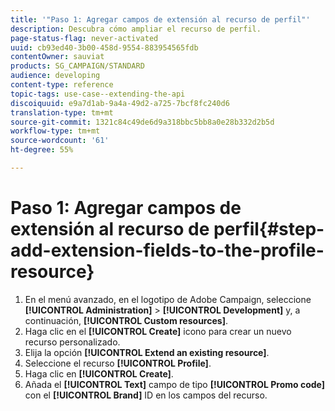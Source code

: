 ```yaml
---
title: '"Paso 1: Agregar campos de extensión al recurso de perfil"'
description: Descubra cómo ampliar el recurso de perfil.
page-status-flag: never-activated
uuid: cb93ed40-3b00-458d-9554-883954565fdb
contentOwner: sauviat
products: SG_CAMPAIGN/STANDARD
audience: developing
content-type: reference
topic-tags: use-case--extending-the-api
discoiquuid: e9a7d1ab-9a4a-49d2-a725-7bcf8fc240d6
translation-type: tm+mt
source-git-commit: 1321c84c49de6d9a318bbc5bb8a0e28b332d2b5d
workflow-type: tm+mt
source-wordcount: '61'
ht-degree: 55%

---
```



# Paso 1: Agregar campos de extensión al recurso de perfil{#step-add-extension-fields-to-the-profile-resource}

1. En el menú avanzado, en el logotipo de Adobe Campaign, seleccione **[!UICONTROL Administration]** > **[!UICONTROL Development]** y, a continuación, **[!UICONTROL Custom resources]**.
1. Haga clic en el **[!UICONTROL Create]** icono para crear un nuevo recurso personalizado.
1. Elija la opción **[!UICONTROL Extend an existing resource]**.
1. Seleccione el recurso **[!UICONTROL Profile]**.
1. Haga clic en **[!UICONTROL Create]**.
1. Añada el **[!UICONTROL Text]** campo de tipo **[!UICONTROL Promo code]** con el **[!UICONTROL Brand]** ID en los campos del recurso.

